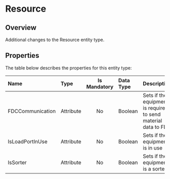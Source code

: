 # Resource

## Overview

Additional changes to the Resource entity type.

## Properties

The table below describes the properties for this entity type:

| Name             | Type      | Is Mandatory | Data Type | Description                                                    |
| :--------------- | :-------- | :----------: | :-------- | :------------------------------------------------------------- |
| FDCCommunication | Attribute |      No      | Boolean   | Sets if the equipment is required to send material data to FDC |
| IsLoadPortInUse  | Attribute |      No      | Boolean   | Sets if the equipment is in use                                |
| IsSorter         | Attribute |      No      | Boolean   | Sets if the equipment is a sorter                              |

